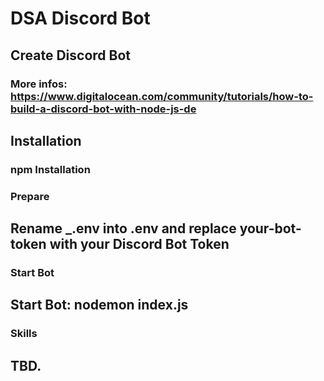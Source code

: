 # DSA Discord Bot

## Create Discord Bot
### More infos: https://www.digitalocean.com/community/tutorials/how-to-build-a-discord-bot-with-node-js-de

## Installation
### npm Installation

### Prepare
## Rename _.env into .env and replace your-bot-token with your Discord Bot Token

### Start Bot
## Start Bot: nodemon index.js

### Skills
## TBD.
